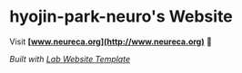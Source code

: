 
# hyojin-park-neuro's Website

Visit **[www.neureca.org](http://www.neureca.org)** 🚀

_Built with [Lab Website Template](https://greene-lab.gitbook.io/lab-website-template-docs)_


